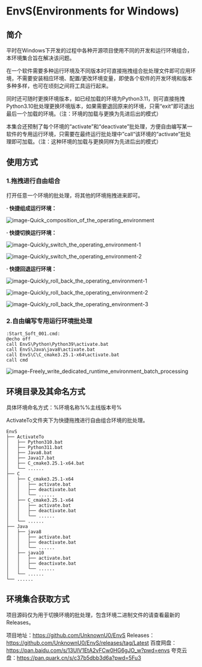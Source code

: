 # EnvS(Environments for Windows)

## 简介

平时在Windows下开发的过程中各种开源项目使用不同的开发和运行环境组合，本环境集合旨在解决该问题。

在一个软件需要多种运行环境及不同版本时可直接拖拽组合批处理文件即可应用环境，不需要安装相应环境、配置/更改环境变量，即使各个软件的开发环境和版本多种多样，也可在顷刻之间将工具运行起来。

同时还可随时更换环境版本，如已经加载的环境为Python3.11，则可直接拖拽Python3.10批处理更换环境版本，如果需要退回原来的环境，只需“exit”即可退出最后一个加载的环境。（注：环境的加载与更换为先进后出的模式）

本集合还预制了每个环境的“activate”和“deactivate”批处理，方便自由编写某一软件的专用运行环境，只需要在最终运行批处理中”call“该环境的“activate”批处理即可加载。（注：这种环境的加载与更换同样为先进后出的模式）

## 使用方式

### 1.拖拽进行自由组合

打开任意一个环境的批处理，将其他的环境拖拽进来即可。

**· 快捷组成运行环境：**

![image-Quick_composition_of_the_operating_environment](./images/image-Quick_composition_of_the_operating_environment.png)

**· 快捷切换运行环境：**

![image-Quickly_switch_the_operating_environment-1](./images/image-Quickly_switch_the_operating_environment-1.png)

![image-Quickly_switch_the_operating_environment-2](./images/image-Quickly_switch_the_operating_environment-2.png)

**· 快捷回退运行环境：**

![image-Quickly_roll_back_the_operating_environment-1](./images/image-Quickly_roll_back_the_operating_environment-1.png)

![image-Quickly_roll_back_the_operating_environment-2](./images/image-Quickly_roll_back_the_operating_environment-2.png)

![image-Quickly_roll_back_the_operating_environment-3](./images/image-Quickly_roll_back_the_operating_environment-3.png)

### 2.自由编写专用运行环境批处理

```
:Start_Soft_001.cmd:
@echo off
call EnvS\Python\Python39\activate.bat
call EnvS\Java\java8\activate.bat
call EnvS\C\C_cmake3.25.1-x64\activate.bat
call cmd
```

![image-Freely_write_dedicated_runtime_environment_batch_processing](./images/image-Freely_write_dedicated_runtime_environment_batch_processing.png)

## 环境目录及其命名方式

具体环境命名方式：%环境名称%%主线版本号%

ActivateTo文件夹下为快捷拖拽进行自由组合环境的批处理。

```
EnvS
├── ActivateTo
│   ├── Python310.bat
│   ├── Python311.bat
│   ├── Java8.bat
│   ├── Java17.bat
│   ├── C_cmake3.25.1-x64.bat
│   └── ......
├── C
│   ├── C_cmake3.25.1-x64
│   │   ├── activate.bat
│   │   ├── deactivate.bat
│   │   └── ......
│   ├── C_cmake3.25.1-x64
│   │   ├── activate.bat
│   │   ├── deactivate.bat
│   │   └── ......
│   └── ......
├── Java
│   ├── java8
│   │   ├── activate.bat
│   │   ├── deactivate.bat
│   │   └── ......
│   ├── java10
│   │   ├── activate.bat
│   │   ├── deactivate.bat
│   │   └── ......
│   └── ......
└── ......
```

## 环境集合获取方式

项目源码仅为用于切换环境的批处理，包含环境二进制文件的请查看最新的Releases。



项目地址：https://github.com/UnknownU0/EnvS
Releases：https://github.com/UnknownU0/EnvS/releases/tag/Latest
百度网盘：https://pan.baidu.com/s/13UlV1EtA2vFCw0HG6gJO_w?pwd=envs
夸克云盘：https://pan.quark.cn/s/c37b5dbb3d6a?pwd=5Fu3
